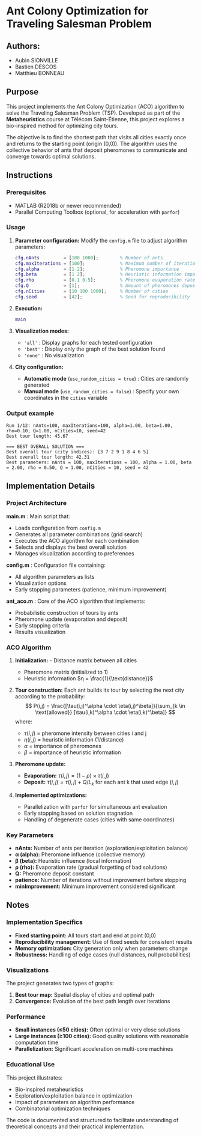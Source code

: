 # Ant Colony Optimization for Traveling Salesman Problem

## Authors:
- Aubin SIONVILLE
- Bastien DESCOS
- Matthieu BONNEAU

## Purpose

This project implements the Ant Colony Optimization (ACO) algorithm to solve the Traveling Salesman Problem (TSP). Developed as part of the **Metaheuristics** course at Télécom Saint-Étienne, this project explores a bio-inspired method for optimizing city tours.

The objective is to find the shortest path that visits all cities exactly once and returns to the starting point (origin (0,0)). The algorithm uses the collective behavior of ants that deposit pheromones to communicate and converge towards optimal solutions.

## Instructions

### Prerequisites
- MATLAB (R2018b or newer recommended)
- Parallel Computing Toolbox (optional, for acceleration with `parfor`)

### Usage

1. **Parameter configuration:**
   Modify the `config.m` file to adjust algorithm parameters:
   ```matlab
   cfg.nAnts         = [100 1000];        % Number of ants
   cfg.maxIterations = [100];             % Maximum number of iterations
   cfg.alpha         = [1 2];             % Pheromone importance
   cfg.beta          = [1 2];             % Heuristic information importance
   cfg.rho           = [0.1 0.5];         % Pheromone evaporation rate
   cfg.Q             = [1];               % Amount of pheromones deposited
   cfg.nCities       = [10 100 1000];     % Number of cities
   cfg.seed          = [42];              % Seed for reproducibility
   ```

2. **Execution:**
   ```matlab
   main
   ```

3. **Visualization modes:**
   - `'all'` : Display graphs for each tested configuration
   - `'best'` : Display only the graph of the best solution found
   - `'none'` : No visualization

4. **City configuration:**
   - **Automatic mode** (`use_random_cities = true`) : Cities are randomly generated
   - **Manual mode** (`use_random_cities = false`) : Specify your own coordinates in the `cities` variable

### Output example
```
Run 1/12: nAnts=100, maxIterations=100, alpha=1.00, beta=1.00, rho=0.10, Q=1.00, nCities=10, seed=42
Best tour length: 45.67

=== BEST OVERALL SOLUTION ===
Best overall tour (city indices): [3 7 2 9 1 8 4 6 5]
Best overall tour length: 42.31
Best parameters: nAnts = 100, maxIterations = 100, alpha = 1.00, beta = 2.00, rho = 0.50, Q = 1.00, nCities = 10, seed = 42
```

## Implementation Details

### Project Architecture

**main.m** : Main script that:
- Loads configuration from `config.m`
- Generates all parameter combinations (grid search)
- Executes the ACO algorithm for each combination
- Selects and displays the best overall solution
- Manages visualization according to preferences

**config.m** : Configuration file containing:
- All algorithm parameters as lists
- Visualization options
- Early stopping parameters (patience, minimum improvement)

**ant_aco.m** : Core of the ACO algorithm that implements:
- Probabilistic construction of tours by ants
- Pheromone update (evaporation and deposit)
- Early stopping criteria
- Results visualization

### ACO Algorithm

1. **Initialization:**   - Distance matrix between all cities
   - Pheromone matrix (initialized to 1)
   - Heuristic information $η = \frac{1}{\text{distance}}$

2. **Tour construction:**
   Each ant builds its tour by selecting the next city according to the probability:
$$
P(i,j) = \frac{[\tau(i,j)^\alpha \cdot \eta(i,j)^\beta]}{\sum_{k \in \text{allowed}} [\tau(i,k)^\alpha \cdot \eta(i,k)^\beta]}
$$
   where:
   - $τ(i,j)$ = pheromone intensity between cities i and j
   - $η(i,j)$ = heuristic information (1/distance)
   - $α$      = importance of pheromones
   - $β$      = importance of heuristic information

3. **Pheromone update:**
   - **Evaporation:** $τ(i,j) = (1-ρ) × τ(i,j)$
   - **Deposit:** $τ(i,j) = τ(i,j) + Q/L_k$ for each ant k that used edge $(i,j)$

4. **Implemented optimizations:**
   - Parallelization with `parfor` for simultaneous ant evaluation
   - Early stopping based on solution stagnation
   - Handling of degenerate cases (cities with same coordinates)

### Key Parameters

- **nAnts:** Number of ants per iteration (exploration/exploitation balance)
- **α (alpha):** Pheromone influence (collective memory)
- **β (beta):** Heuristic influence (local information)
- **ρ (rho):** Evaporation rate (gradual forgetting of bad solutions)
- **Q:** Pheromone deposit constant
- **patience:** Number of iterations without improvement before stopping
- **minImprovement:** Minimum improvement considered significant

## Notes

### Implementation Specifics

- **Fixed starting point:** All tours start and end at point (0,0)
- **Reproducibility management:** Use of fixed seeds for consistent results
- **Memory optimization:** City generation only when parameters change
- **Robustness:** Handling of edge cases (null distances, null probabilities)

### Visualizations

The project generates two types of graphs:
1. **Best tour map:** Spatial display of cities and optimal path
2. **Convergence:** Evolution of the best path length over iterations

### Performance

- **Small instances (≤50 cities):** Often optimal or very close solutions
- **Large instances (≥100 cities):** Good quality solutions with reasonable computation time
- **Parallelization:** Significant acceleration on multi-core machines

### Educational Use

This project illustrates:
- Bio-inspired metaheuristics
- Exploration/exploitation balance in optimization
- Impact of parameters on algorithm performance
- Combinatorial optimization techniques

The code is documented and structured to facilitate understanding of theoretical concepts and their practical implementation.